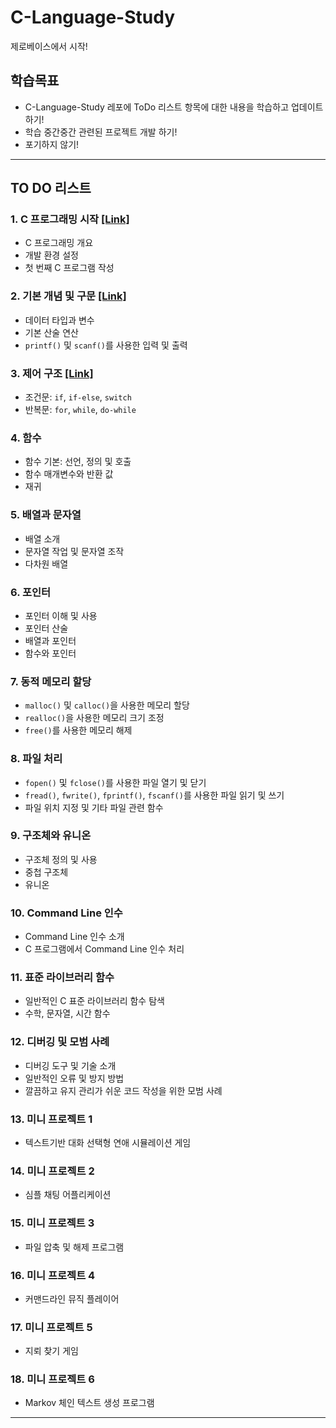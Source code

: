 # C-Language-Study

제로베이스에서 시작!

## 학습목표
- C-Language-Study 레포에 ToDo 리스트 항목에 대한 내용을 학습하고 업데이트 하기!
- 학습 중간중간 관련된 프로젝트 개발 하기!
- 포기하지 않기!

---

## TO DO 리스트

### 1. C 프로그래밍 시작  [[Link]](/section1/) 
   - C 프로그래밍 개요
   - 개발 환경 설정
   - 첫 번째 C 프로그램 작성

### 2. 기본 개념 및 구문 [[Link]](/section2/)
   - 데이터 타입과 변수
   - 기본 산술 연산
   - `printf()` 및 `scanf()`를 사용한 입력 및 출력

### 3. 제어 구조 [[Link]](/section3/)
   - 조건문: `if`, `if-else`, `switch`
   - 반복문: `for`, `while`, `do-while`

### 4. 함수
   - 함수 기본: 선언, 정의 및 호출
   - 함수 매개변수와 반환 값
   - 재귀

### 5. 배열과 문자열
   - 배열 소개
   - 문자열 작업 및 문자열 조작
   - 다차원 배열

### 6. 포인터
   - 포인터 이해 및 사용
   - 포인터 산술
   - 배열과 포인터
   - 함수와 포인터

### 7. 동적 메모리 할당
   - `malloc()` 및 `calloc()`을 사용한 메모리 할당
   - `realloc()`을 사용한 메모리 크기 조정
   - `free()`를 사용한 메모리 해제

### 8. 파일 처리
   - `fopen()` 및 `fclose()`를 사용한 파일 열기 및 닫기
   - `fread()`, `fwrite()`, `fprintf()`, `fscanf()`를 사용한 파일 읽기 및 쓰기
   - 파일 위치 지정 및 기타 파일 관련 함수

### 9. 구조체와 유니온
   - 구조체 정의 및 사용
   - 중첩 구조체
   - 유니온

### 10. Command Line 인수
  - Command Line 인수 소개
  - C 프로그램에서 Command Line 인수 처리

### 11. 표준 라이브러리 함수
  - 일반적인 C 표준 라이브러리 함수 탐색
  - 수학, 문자열, 시간 함수

### 12. 디버깅 및 모범 사례
  - 디버깅 도구 및 기술 소개
  - 일반적인 오류 및 방지 방법
  - 깔끔하고 유지 관리가 쉬운 코드 작성을 위한 모범 사례

### 13. 미니 프로젝트 1
  - 텍스트기반 대화 선택형 연애 시뮬레이션 게임

### 14. 미니 프로젝트 2
  - 심플 채팅 어플리케이션

### 15. 미니 프로젝트 3
  - 파일 압축 및 해제 프로그램

### 16. 미니 프로젝트 4
  - 커맨드라인 뮤직 플레이어 

### 17. 미니 프로젝트 5
  - 지뢰 찾기 게임

### 18. 미니 프로젝트 6
  - Markov 체인 텍스트 생성 프로그램


---


